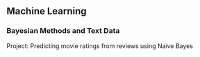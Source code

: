## Machine Learning
### Bayesian Methods and Text Data
Project: Predicting movie ratings from reviews using Naive Bayes
